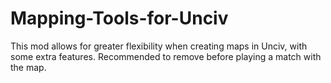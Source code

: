 # Mapping-Tools-for-Unciv
This mod allows for greater flexibility when creating maps in Unciv, with some extra features. Recommended to remove before playing a match with the map.
